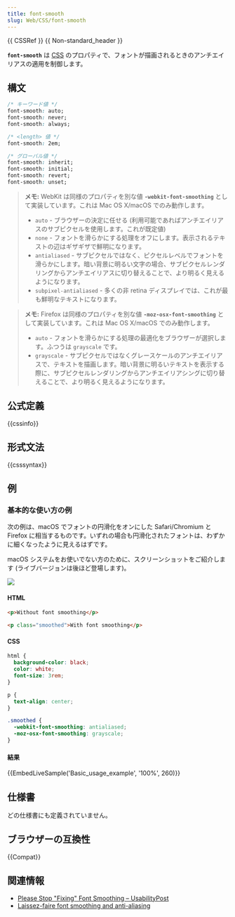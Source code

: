 ```yaml
---
title: font-smooth
slug: Web/CSS/font-smooth
---
```


{{ CSSRef }} {{ Non-standard_header }}

**`font-smooth`** は [CSS](/ja/docs/Web/CSS) のプロパティで、フォントが描画されるときのアンチエイリアスの適用を制御します。

## 構文

```css
/* キーワード値 */
font-smooth: auto;
font-smooth: never;
font-smooth: always;

/* <length> 値 */
font-smooth: 2em;

/* グローバル値 */
font-smooth: inherit;
font-smooth: initial;
font-smooth: revert;
font-smooth: unset;
```

> **メモ:** WebKit は同様のプロパティを別な値 **`-webkit-font-smoothing`** として実装しています。これは Mac OS X/macOS でのみ動作します。
>
> - `auto` - ブラウザーの決定に任せる (利用可能であればアンチエイリアスのサブピクセルを使用します。これが既定値)
> - `none` - フォントを滑らかにする処理をオフにします。表示されるテキストの辺はギザギザで鮮明になります。
> - `antialiased` - サブピクセルではなく、ピクセルレベルでフォントを滑らかにします。暗い背景に明るい文字の場合、サブピクセルレンダリングからアンチエイリアスに切り替えることで、より明るく見えるようになります。
> - `subpixel-antialiased` - 多くの非 retina ディスプレイでは、これが最も鮮明なテキストになります。

> **メモ:** Firefox は同様のプロパティを別な値 **`-moz-osx-font-smoothing`** として実装しています。これは Mac OS X/macOS でのみ動作します。
>
> - `auto` - フォントを滑らかにする処理の最適化をブラウザーが選択します。ふつうは `grayscale` です。
> - `grayscale` - サブピクセルではなくグレースケールのアンチエイリアスで、テキストを描画します。暗い背景に明るいテキストを表示する際に、サブピクセルレンダリングからアンチエイリアシングに切り替えることで、より明るく見えるようになります。

## 公式定義

{{cssinfo}}

## 形式文法

{{csssyntax}}

## 例

<h3 id="Basic_usage_example">基本的な使い方の例</h3>

次の例は、macOS でフォントの円滑化をオンにした Safari/Chromium と Firefox に相当するものです。いずれの場合も円滑化されたフォントは、わずかに細くなったように見えるはずです。

macOS システムをお使いでない方のために、スクリーンショットをご紹介します (ライブバージョンは後ほど登場します)。

![](smoothing.png)

#### HTML

```html
<p>Without font smoothing</p>

<p class="smoothed">With font smoothing</p>
```

#### CSS

```css
html {
  background-color: black;
  color: white;
  font-size: 3rem;
}

p {
  text-align: center;
}

.smoothed {
  -webkit-font-smoothing: antialiased;
  -moz-osx-font-smoothing: grayscale;
}
```

#### 結果

{{EmbedLiveSample('Basic_usage_example', '100%', 260)}}

## 仕様書

どの仕様書にも定義されていません。

## ブラウザーの互換性

{{Compat}}

## 関連情報

- [Please Stop "Fixing" Font Smoothing – UsabilityPost](https://usabilitypost.com/2012/11/05/stop-fixing-font-smoothing/)
- [Laissez-faire font smoothing and anti-aliasing](https://www.zachleat.com/web/font-smooth/)
